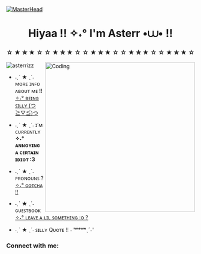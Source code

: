 [![MasterHead](https://i.pinimg.com/564x/f2/0d/5c/f20d5cddab4a47957b286fd0f174b571.jpg)](https://rishavchanda.io)
<h1 align="center">Hiyaa !! ✧˖° I'm Asterr •⩊• !!</h1>
<h3 align="center">☆ ★ ✮ ★ ☆ ☆ ★ ✮ ★ ☆ ☆ ★ ✮ ★ ☆ ☆ ★ ✮ ★ ☆ ☆ ★ ✮ ★ ☆</h3>
<img align="right" alt="Coding" width="400" src="https://i.pinimg.com/originals/b5/ff/ab/b5ffab63239c0f3627dc3a2fed9e8253.gif")

<p align="left"> <img src="https://komarev.com/ghpvc/?username=asterrizz&label=Profile%20views&color=0e75b6&style=flat" alt="asterrizz" /> </p>

- ˗ˏˋ ★ ˎˊ˗ ᴍᴏʀᴇ ɪɴꜰᴏ ᴀʙᴏᴜᴛ ᴍᴇ !! [✧˖° ʙᴇɪɴɢ ꜱɪʟʟʏ (つ≧▽≦)つ](https://dprodigy.carrd.co/)

- ˗ˏˋ ★ ˎˊ˗ ɪ’ᴍ ᴄᴜʀʀᴇɴᴛʟʏ **✧˖° ᴀɴɴᴏʏɪɴɢ ᴀ ᴄᴇʀᴛᴀɪɴ ɪᴅɪᴏᴛ :3**

- ˗ˏˋ ★ ˎˊ˗ ᴘʀᴏɴᴏᴜɴꜱ ? [✧˖° ɢᴏᴛᴄʜᴀ !!](https://en.pronouns.page/@Asterizzz)

- ˗ˏˋ ★ ˎˊ˗ ɢᴜᴇꜱᴛʙᴏᴏᴋ [✧˖° ʟᴇᴀᴠᴇ ᴀ ʟɪʟ ꜱᴏᴍᴇᴛʜɪɴɢ :ᴏ ?](https://asterr.123guestbook.com/)

- ˗ˏˋ ★ ˎˊ˗ ꜱɪʟʟʏ Qᴜᴏᴛᴇ !! **˗ 'ᵐᵉᵒʷˎˊ˗'**

<h3 align="left">Connect with me:</h3>
<p align="left">
</p>
